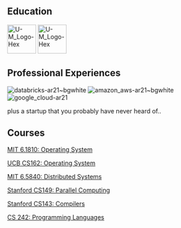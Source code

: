 ## Education
<img width="66" height="66" alt="U-M_Logo-Hex" src="https://github.com/user-attachments/assets/42515004-2b52-4649-863b-3b5cf899f855" />

<img width="66" height="66" alt="U-M_Logo-Hex" src="https://github.com/user-attachments/assets/270105ea-2c90-4fdb-a032-2caf1971f8ec" />

## Professional Experiences

![databricks-ar21~bgwhite](https://github.com/user-attachments/assets/eaed89df-35be-46f9-8527-28afcd98c253) ![amazon_aws-ar21~bgwhite](https://github.com/user-attachments/assets/64e527c3-63a0-4dea-ade0-84426cdccac0) ![google_cloud-ar21](https://github.com/user-attachments/assets/bd2c6c43-fec6-478e-9c94-971c0082a850)

plus a startup that you probably have never heard of..

## Courses

[MIT 6.1810: Operating System](https://pdos.csail.mit.edu/6.1810/2024/)

[UCB CS162: Operating System](https://cs162.org/)

[MIT 6.5840: Distributed Systems](https://pdos.csail.mit.edu/6.824/index.html)

[Stanford CS149: Parallel Computing](https://gfxcourses.stanford.edu/cs149/fall21)

[Stanford CS143: Compilers](https://web.stanford.edu/class/cs143/)

[CS 242: Programming Languages](https://stanford-cs242.github.io/f19/)
